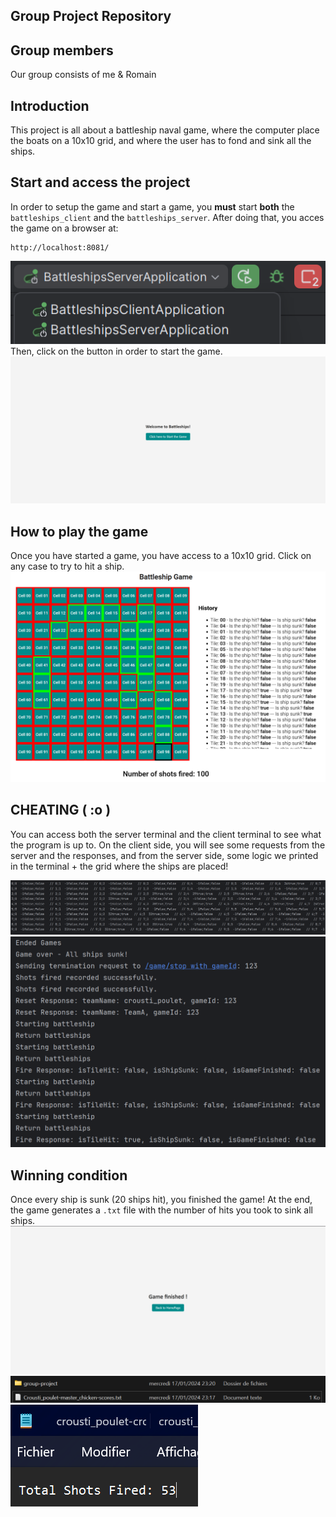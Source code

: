 ## Group Project Repository

## Group members
Our group consists of me & Romain

## Introduction
This project is all about a battleship naval game, where the computer place the boats on a 10x10 grid, and where the user has to fond and sink all the ships.

## Start and access the project
In order to setup the game and start a game, you **must** start **both** the `battleships_client` and the `battleships_server`. After doing that, you acces the game on a browser at:
```
http://localhost:8081/
```
![What to run?](/images/whattorun.png)\
Then, click on the button in order to start the game.\
![Start Page](/images/game_start.png)

## How to play the game
Once you have started a game, you have access to a 10x10 grid. Click on any case to try to hit a ship.\
![Grid (with tiles clicked)](/images/grid.png)

## CHEATING ( :o )
You can access both the server terminal and the client terminal to see what the program is up to. On the client side, you will see some requests from the server and the responses, and from the server side, some logic we printed in the terminal + the grid where the ships are placed!

![Server Console](images/omg_cheating.png)\
![Client Console](images/clientlog.png)

## Winning condition
Once every ship is sunk (20 ships hit), you finished the game!
At the end, the game generates a `.txt` file with the number of hits you took to sink all ships.\
![End screen](images/game_end.png)\
![File created in Explorer](images/txt.png)\
![File created in Explorer](images/txt2.png)
